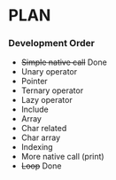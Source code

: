 # PLAN

### Development Order
* ~~Simple native call~~ Done
* Unary operator
* Pointer
* Ternary operator 
* Lazy operator
* Include
* Array
* Char related
* Char array
* Indexing
* More native call (print)
* ~~Loop~~ Done
